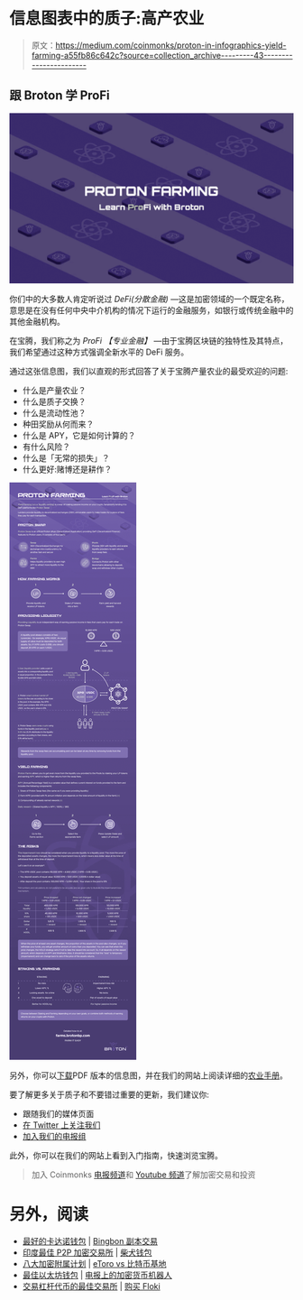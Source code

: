 # 信息图表中的质子:高产农业

> 原文：<https://medium.com/coinmonks/proton-in-infographics-yield-farming-a55fb86c642c?source=collection_archive---------43----------------------->

## 跟 Broton 学 ProFi

![](img/1ef6c812d5c0d5546b81e7976114367f.png)

你们中的大多数人肯定听说过 *DeFi(分散金融)* —这是加密领域的一个既定名称，意思是在没有任何中央中介机构的情况下运行的金融服务，如银行或传统金融中的其他金融机构。

在宝腾，我们称之为 *ProFi* *【专业金融】* —由于宝腾区块链的独特性及其特点，我们希望通过这种方式强调全新水平的 DeFi 服务。

通过这张信息图，我们以直观的形式回答了关于宝腾产量农业的最受欢迎的问题:

*   什么是产量农业？
*   什么是质子交换？
*   什么是流动性池？
*   种田奖励从何而来？
*   什么是 APY，它是如何计算的？
*   有什么风险？
*   什么是「无常的损失」？
*   什么更好:赌博还是耕作？

![](img/ac46fa24762fdc63e9b78d5548d9b2fc.png)

另外，你可以[下载](https://brotonbp.com/infographics/farms)PDF 版本的信息图，并在我们的网站上阅读详细的[农业手册](https://brotonbp.com/tpost/hovxav1i31-yield-farming)。

要了解更多关于质子和不要错过重要的更新，我们建议你:

*   跟随我们的媒体页面
*   [在 Twitter 上关注我们](https://twitter.com/brotonbp)
*   [加入我们的电报组](https://t.me/brotonbpgroup)

此外，你可以在我们的网站上看到入门指南，快速浏览宝腾。

> 加入 Coinmonks [电报频道](https://t.me/coincodecap)和 [Youtube 频道](https://www.youtube.com/c/coinmonks/videos)了解加密交易和投资

# 另外，阅读

*   [最好的卡达诺钱包](https://coincodecap.com/best-cardano-wallets) | [Bingbon 副本交易](https://coincodecap.com/bingbon-copy-trading)
*   [印度最佳 P2P 加密交易所](https://coincodecap.com/p2p-crypto-exchanges-in-india) | [柴犬钱包](https://coincodecap.com/baby-shiba-inu-wallets)
*   [八大加密附属计划](https://coincodecap.com/crypto-affiliate-programs) | [eToro vs 比特币基地](https://coincodecap.com/etoro-vs-coinbase)
*   [最佳以太坊钱包](https://coincodecap.com/best-ethereum-wallets) | [电报上的加密货币机器人](https://coincodecap.com/telegram-crypto-bots)
*   [交易杠杆代币的最佳交易所](https://coincodecap.com/leveraged-token-exchanges) | [购买 Floki](https://coincodecap.com/buy-floki-inu-token)